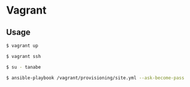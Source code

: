 # Vagrant

## Usage

``` sh
$ vagrant up
```

``` sh
$ vagrant ssh
```

``` sh
$ su - tanabe
```

``` sh
$ ansible-playbook /vagrant/provisioning/site.yml --ask-become-pass
```
